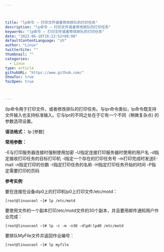 ```yaml
---



title: "lp命令 – 打印文件或者修改排队的打印任务"
description: "lp命令 – 打印文件或者修改排队的打印任务"
keywords: "lp命令 – 打印文件或者修改排队的打印任务"
date: "2023-06-18T16:22:52+08:00"
defaultContentLanguage: "zh"
author: "Linux"
twitterSite: ""
thumbnail: ""
categories:
  - Linux
type: article
githubURL: "https://www.github.com/"
ShowToc: true
TocOpen: true



---
```


(lp命令用于打印文件，或者修改排队的打印任务。与lpr命令类似，lp命令既支持文件输入也支持标准输入。它与lpr的不同之处在于它有一个不同（稍微复杂点) 的参数选项设置。

**语法格式：** lp [参数]

**常用参数：**

-E与打印服务器连接时强制使用加密 -U指定连接打印服务器时使用的用户名 -d指定接收打印任务的目标打印机 -i指定一个存在的打印任务号 -m打印完成时发送E-mail -n指定打印的份数 -t指定打印任务的名称 -H指定打印任务开始的时间 -P指定需要打印的页码

**参考实例**

要在连接在设备dlp0上的打印机lp0上打印文件/etc/motd：

```
[root@linuxcool ~]# lp /etc/motd
```

要使用文件的一个副本打印/etc/motd文件的30个副本，并且要用邮件通知用户作业完成：

```
[root@linuxcool ~]# lp -c -m -n30 -dlp0:lpd0 /etc/motd
```

要排队MyFile文件并返回作业编号：

```
[root@linuxcool ~]# lp myfile
```
